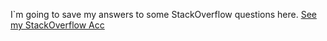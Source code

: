 I`m going to save my answers to some StackOverflow questions here. [See my StackOverflow Acc](https://stackoverflow.com/users/20694462/deep-drop)
